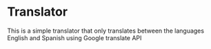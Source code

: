 # Translator
This is a simple translator that only translates between the languages English and Spanish using Google translate API
